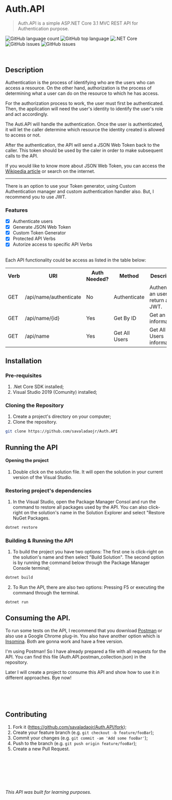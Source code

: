 # Auth.API
> Auth.API is a simple ASP.NET Core 3.1 MVC REST API for Authentication purpose.

![GitHub language count](https://img.shields.io/github/languages/count/savaladaojr/Auth.API)
![GitHub top language](https://img.shields.io/github/languages/top/savaladaojr/Auth.API)
![.NET Core](https://github.com/savaladaojr/Auth.API/workflows/.NET%20Core/badge.svg?branch=master)
![GitHub issues](https://img.shields.io/github/issues/savaladaojr/Auth.API)
![GitHub issues](https://img.shields.io/github/issues-raw/savaladaojr/Auth.API)

<br/>

## Description

Authentication is the process of identifying who are the users who can access a resource. On the other hand, authorization is the process of determining what a user can do on the resource to which he has access.

For the authorization process to work, the user must first be authenticated. Then, the application will need the user's identity to identify the user's role and act accordingly.

The Auti.API will handle the authentication. Once the user is authenticated, it will let the caller determine which resource the identity created is allowed to access or not.

After the authentication, the API will send a JSON Web Token back to the caller. This token should be used by the caler in order to make subsequent calls to the API.

If you would like to know more about JSON Web Token, you can access the [Wikipedia article](https://en.wikipedia.org/wiki/JSON_Web_Token/) or search on the internet.

<hr>

There is an option to use your Token generator, using Custom Authentication manager and custom authentication handler also.
But, I recommend you to use JWT.


### Features

- [X] Authenticate users
- [X] Generate JSON Web Token
- [X] Custom Token Generator
- [X] Protected API Verbs
- [X] Autorize access to specific API Verbs

<br/>
Each API functionality could be access as listed in the table below:

<table>
  <tbody>
    <tr>
      <th>Verb</th>
      <th>URI</th>
      <th>Auth Needed?</th>
      <th>Method</th>
      <th>Description</th>
    </tr>
    <tr>
      <td>GET</td>
      <td>/api/name/authenticate</td>
      <td class='text-align:center'>No</td>
      <td>Authenticate</td>
      <td>Authenticate an user and return a JWT.</td>
    </tr>
    <tr>
      <td>GET</td>
      <td>/api/name/{id}</td>
      <td class='text-align:center'>Yes</td>
      <td>Get By ID</td>
      <td>Get an user information</td>
    </tr>    
    <tr>
      <td>GET</td>
      <td>/api/name</td>
      <td class='text-align:center'>Yes</td>
      <td>Get All Users</td>
      <td>Get All Users information</td>
    </tr>
  </tbody>
</table>


## Installation

### Pre-requisites

1. .Net Core SDK installed;
2. Visual Studio 2019 (Comunity) installed;

### Cloning the Repository

1. Create a project's directory on your computer;
2. Clone the repository.

```bash
git clone https://github.com/savaladaojr/Auth.API
```

## Running the API

#### Opening the project

1. Double click on the solution file. It will open the solution in your current version of the Visual Studio.


### Restoring project's dependencies

1. In the Visual Studio, open the Package Manager Consol and run the command to restore all packages used by the API. You can also click-right on the solution's name in the Solution Explorer and select "Restore NuGet Packages.

```sh
dotnet restore
```

### Building & Running the API

1. To build the project you have two options: The first one is click-right on the solution's name and then select "Build Solution". The second option is by running the command below through the Package Manager Console terminal;

```sh
dotnet build
```

2. To Run the API, there are also two options: Pressing F5 or executing the command through the terminal. 

```sh
dotnet run
```


## Consuming the API.

To run some tests on the API, I recommend that you download [Postman](https://www.postman.com/downloads/) or also use a Google Chrome plug-in. You also have another option which is [Insomina](https://insomnia.rest/download/). Both are gonna work and have a free version.

I'm using Postman! So I have already prepared a file with all requests for the API. You can find this file (Auth.API.postman_collection.json) in the repository.

Later I will create a project to consume this API and show how to use it in different approaches. Bye now!

<br/><br/><br/>


## Contributing

1. Fork it (<https://github.com/savaladaojr/Auth.API/fork>);
2. Create your feature branch (e.g. `git checkout -b feature/fooBar`);
3. Commit your changes (e.g. `git commit -am 'Add some fooBar'`);
4. Push to the branch (e.g. `git push origin feature/fooBar`);
5. Create a new Pull Request.

<br/><br/><br/><br/><br/>
###### This API was built for learning purposes.
